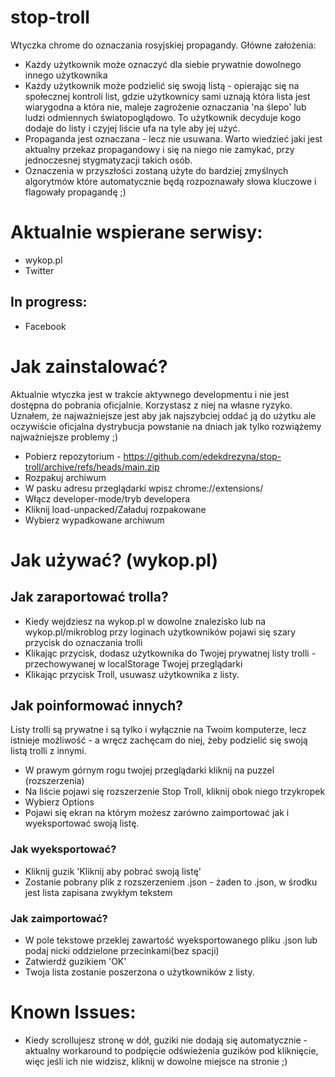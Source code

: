 # stop-troll
Wtyczka chrome do oznaczania rosyjskiej propagandy. Główne założenia:
- Każdy użytkownik może oznaczyć dla siebie prywatnie dowolnego innego użytkownika
- Każdy użytkownik może podzielić się swoją listą - opierając się na społecznej kontroli list, gdzie użytkownicy sami uznają która lista jest wiarygodna a która nie, maleje zagrożenie oznaczania 'na ślepo' lub ludzi odmiennych światopoglądowo. To użytkownik decyduje kogo dodaje do listy i czyjej liście ufa na tyle aby jej użyć.
- Propaganda jest oznaczana - lecz nie usuwana. Warto wiedzieć jaki jest aktualny przekaz propagandowy i się na niego nie zamykać, przy jednoczesnej stygmatyzacji takich osób.
- Oznaczenia w przyszłości zostaną użyte do bardziej zmyślnych algorytmów które automatycznie będą rozpoznawały słowa kluczowe i flagowały propagandę ;)


# Aktualnie wspierane serwisy:
- wykop.pl
- Twitter

## In progress:
- Facebook

# Jak zainstalować?

Aktualnie wtyczka jest w trakcie aktywnego developmentu i nie jest dostępna do pobrania oficjalnie. Korzystasz z niej na własne ryzyko.
Uznałem, że najważniejsze jest aby jak najszybciej oddać ją do użytku ale oczywiście oficjalna dystrybucja powstanie na dniach jak tylko rozwiążemy najważniejsze problemy ;)

- Pobierz repozytorium - https://github.com/edekdrezyna/stop-troll/archive/refs/heads/main.zip
- Rozpakuj archiwum
- W pasku adresu przeglądarki wpisz chrome://extensions/
- Włącz developer-mode/tryb developera
- Kliknij load-unpacked/Załaduj rozpakowane
- Wybierz wypadkowane archiwum

# Jak używać? (wykop.pl)

## Jak zaraportować trolla?
- Kiedy wejdziesz na wykop.pl w dowolne znalezisko lub na wykop.pl/mikroblog przy loginach użytkowników pojawi się szary przycisk do oznaczania trolli
- Klikając przycisk, dodasz użytkownika do Twojej prywatnej listy trolli - przechowywanej w localStorage Twojej przeglądarki
- Klikając przycisk Troll, usuwasz użytkownika z listy.

## Jak poinformować innych?
Listy trolli są prywatne i są tylko i wyłącznie na Twoim komputerze, lecz istnieje możliwość - a wręcz zachęcam do niej, żeby podzielić się swoją listą trolli z innymi.
- W prawym górnym rogu twojej przeglądarki kliknij na puzzel (rozszerzenia)
- Na liście pojawi się rozszerzenie Stop Troll, kliknij obok niego trzykropek
- Wybierz Options
- Pojawi się ekran na którym możesz zarówno zaimportować jak i wyeksportować swoją listę. 

### Jak wyeksportować?
- Kliknij guzik 'Kliknij aby pobrać swoją listę'
- Zostanie pobrany plik z rozszerzeniem .json - żaden to .json, w środku jest lista zapisana zwykłym tekstem

### Jak zaimportować?
- W pole tekstowe przeklej zawartość wyeksportowanego pliku .json lub podaj nicki oddzielone przecinkami(bez spacji)
- Zatwierdź guzikiem 'OK'
- Twoja lista zostanie poszerzona o użytkowników z listy.

# Known Issues:
- Kiedy scrollujesz stronę w dół, guziki nie dodają się automatycznie - aktualny workaround to podpięcie odświeżenia guzików pod kliknięcie, więc jeśli ich nie widzisz, kliknij w dowolne miejsce na stronie ;)
